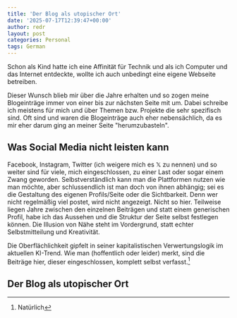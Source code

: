 ```yaml
---
title: 'Der Blog als utopischer Ort'
date: '2025-07-17T12:39:47+00:00'
author: redr
layout: post
categories: Personal
tags: German
---
```

Schon als Kind hatte ich eine Affinität für Technik und als ich Computer und das Internet entdeckte, wollte ich auch unbedingt eine eigene Webseite betreiben.

Dieser Wunsch blieb mir über die Jahre erhalten und so zogen meine Blogeinträge immer von einer bis zur nächsten Seite mit um. Dabei schreibe ich meistens für mich und über Themen bzw. Projekte die sehr spezifisch sind. Oft sind und waren die Blogeinträge auch eher nebensächlich, da es mir eher darum ging an meiner Seite "herumzubasteln".

## Was Social Media nicht leisten kann

Facebook, Instagram, Twitter (ich weigere mich es 𝕏 zu nennen) und so weiter sind für viele, mich eingeschlossen, zu einer Last oder sogar einem Zwang geworden.
Selbstverständlich kann man die Plattformen nutzen wie man möchte, aber schlussendlich ist man doch von ihnen abhängig; sei es die Gestaltung des eigenen Profils/Seite oder die Sichtbarkeit. Denn wer nicht regelmäßig viel postet, wird nicht angezeigt.
Nicht so hier. Teilweise liegen Jahre zwischen den einzelnen Beiträgen und statt einem generischen Profil, habe ich das Aussehen und die Struktur der Seite selbst festlegen können.
Die Illusion von Nähe steht im Vordergrund, statt echter Selbstmitteilung und Kreativität.

Die Oberflächlichkeit gipfelt in seiner kapitalistischen Verwertungslogik im aktuellen KI-Trend. Wie man (hoffentlich oder leider) merkt, sind die Beiträge hier, dieser eingeschlossen, komplett selbst verfasst.[^1]

## Der Blog als utopischer Ort

[^1]: Natürlich 